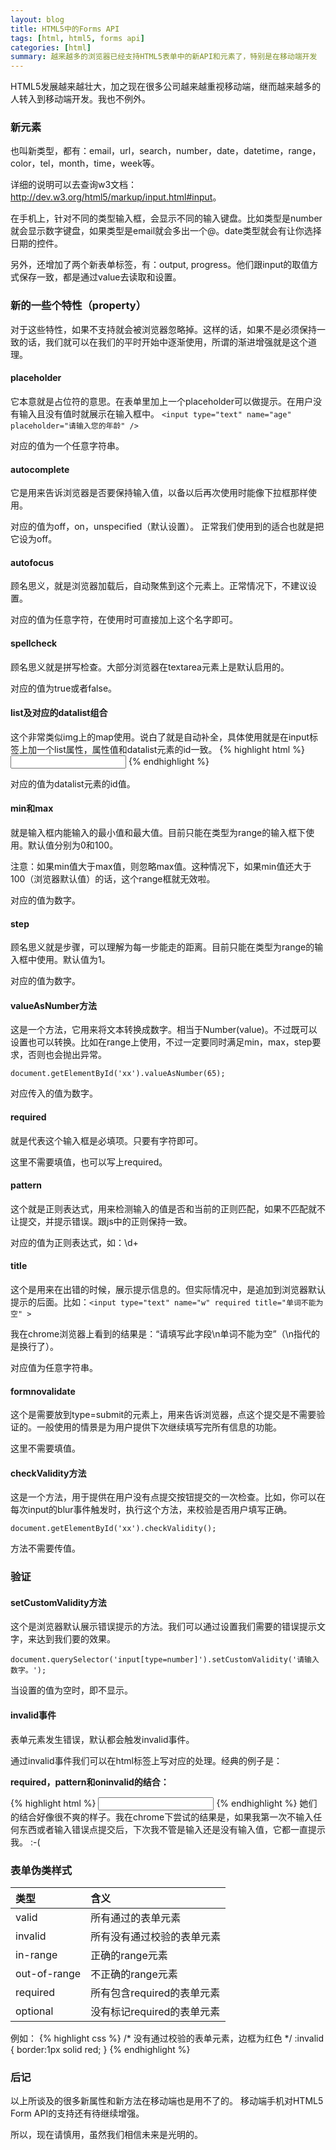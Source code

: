 ```yaml
---
layout: blog
title: HTML5中的Forms API
tags: [html, html5, forms api]
categories: [html]
summary: 越来越多的浏览器已经支持HTML5表单中的新API和元素了，特别是在移动端开发
---
```

HTML5发展越来越壮大，加之现在很多公司越来越重视移动端，继而越来越多的人转入到移动端开发。我也不例外。

### 新元素
也叫新类型，都有：email，url，search，number，date，datetime，range，color，tel，month，time，week等。

详细的说明可以去查询w3文档：<http://dev.w3.org/html5/markup/input.html#input>。

在手机上，针对不同的类型输入框，会显示不同的输入键盘。比如类型是number就会显示数字键盘，如果类型是email就会多出一个@。date类型就会有让你选择日期的控件。

另外，还增加了两个新表单标签，有：output, progress。他们跟input的取值方式保存一致，都是通过value去读取和设置。

### 新的一些个特性（property）
对于这些特性，如果不支持就会被浏览器忽略掉。这样的话，如果不是必须保持一致的话，我们就可以在我们的平时开始中逐渐使用，所谓的渐进增强就是这个道理。

#### placeholder
它本意就是占位符的意思。在表单里加上一个placeholder可以做提示。在用户没有输入且没有值时就展示在输入框中。
`<input type="text" name="age" placeholder="请输入您的年龄" />`

对应的值为一个任意字符串。

#### autocomplete
它是用来告诉浏览器是否要保持输入值，以备以后再次使用时能像下拉框那样使用。

对应的值为off，on，unspecified（默认设置）。
正常我们使用到的适合也就是把它设为off。
#### autofocus
顾名思义，就是浏览器加载后，自动聚焦到这个元素上。正常情况下，不建议设置。

对应的值为任意字符，在使用时可直接加上这个名字即可。

#### spellcheck
顾名思义就是拼写检查。大部分浏览器在textarea元素上是默认启用的。

对应的值为true或者false。

#### list及对应的datalist组合
这个非常类似img上的map使用。说白了就是自动补全，具体使用就是在input标签上加一个list属性，属性值和datalist元素的id一致。
{% highlight html %}
<datalist id="contactList">
    <option value="xx@example.com" label="Example 1">
    <option value="my@example.com" label="Example 2">
</datalist>
<input type="email" name="email" list="contactList" />
{% endhighlight %}

对应的值为datalist元素的id值。

#### min和max
就是输入框内能输入的最小值和最大值。目前只能在类型为range的输入框下使用。默认值分别为0和100。

注意：如果min值大于max值，则忽略max值。这种情况下，如果min值还大于100（浏览器默认值）的话，这个range框就无效啦。

对应的值为数字。

#### step
顾名思义就是步骤，可以理解为每一步能走的距离。目前只能在类型为range的输入框中使用。默认值为1。

对应的值为数字。

#### valueAsNumber方法
这是一个方法，它用来将文本转换成数字。相当于Number(value)。不过既可以设置也可以转换。比如在range上使用，不过一定要同时满足min，max，step要求，否则也会抛出异常。

`document.getElementById('xx').valueAsNumber(65);`

对应传入的值为数字。

#### required
就是代表这个输入框是必填项。只要有字符即可。

这里不需要填值，也可以写上required。

#### pattern
这个就是正则表达式，用来检测输入的值是否和当前的正则匹配，如果不匹配就不让提交，并提示错误。跟js中的正则保持一致。

对应的值为正则表达式，如：\d+

#### title
这个是用来在出错的时候，展示提示信息的。但实际情况中，是追加到浏览器默认提示的后面。比如：`<input type="text" name="w" required title="单词不能为空" >`

我在chrome浏览器上看到的结果是：“请填写此字段\n单词不能为空”（\n指代的是换行了）。

对应值为任意字符串。
#### formnovalidate
这个是需要放到type=submit的元素上，用来告诉浏览器，点这个提交是不需要验证的。一般使用的情景是为用户提供下次继续填写完所有信息的功能。

这里不需要填值。

#### checkValidity方法
这是一个方法，用于提供在用户没有点提交按钮提交的一次检查。比如，你可以在每次input的blur事件触发时，执行这个方法，来校验是否用户填写正确。

`document.getElementById('xx').checkValidity();`

方法不需要传值。

### 验证
#### setCustomValidity方法
这个是浏览器默认展示错误提示的方法。我们可以通过设置我们需要的错误提示文字，来达到我们要的效果。

`document.querySelector('input[type=number]').setCustomValidity('请输入数字。');`

当设置的值为空时，即不显示。

#### invalid事件
表单元素发生错误，默认都会触发invalid事件。

通过invalid事件我们可以在html标签上写对应的处理。经典的例子是：

**required，pattern和oninvalid的结合：**

{% highlight html %}
<input type="text" name="code" required pattern="\d{4}" oninvalid="setCustomValidity('请输入正确的4位数验证码')" />
{% endhighlight %}
她们的结合好像很不爽的样子。我在chrome下尝试的结果是，如果我第一次不输入任何东西或者输入错误点提交后，下次我不管是输入还是没有输入值，它都一直提示我。 :-(

### 表单伪类样式
类型 | 含义
:------|:----------
valid | 所有通过的表单元素
invalid | 所有没有通过校验的表单元素
in-range | 正确的range元素
out-of-range | 不正确的range元素
required | 所有包含required的表单元素
optional | 没有标记required的表单元素

例如：
{% highlight css %}
/* 没有通过校验的表单元素，边框为红色 */
:invalid {
    border:1px solid red;
}
{% endhighlight %}

### 后记
以上所谈及的很多新属性和新方法在移动端也是用不了的。
移动端手机对HTML5 Form API的支持还有待继续增强。

所以，现在请慎用，虽然我们相信未来是光明的。
